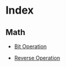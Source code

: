 # Index

## Math

- [Bit Operation](/algorithm/leetcode/math.html#bit-operation)

- [Reverse Operation](/algorithm/leetcode/math.html#reverse)